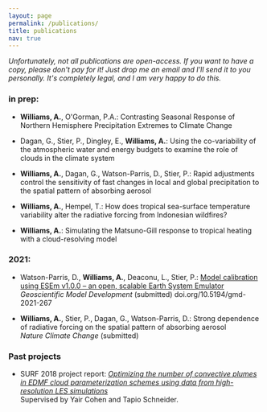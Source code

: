 ```yaml
---
layout: page
permalink: /publications/
title: publications
nav: true
---
```


*Unfortunately, not all publications are open-access. If you want to have a copy, please don't pay for it! Just drop me an email and I'll send it to you personally. It's completely legal, and I am very happy to do this.*

### in prep:  

 - **Williams, A.**, O'Gorman, P.A.: Contrasting Seasonal Response of Northern Hemisphere Precipitation Extremes to Climate Change

 - Dagan, G., Stier, P., Dingley, E., **Williams, A.**: Using the co-variability of the atmospheric water and energy budgets to examine the role of clouds in the climate system

 - **Williams, A.**, Dagan, G., Watson-Parris, D., Stier, P.: Rapid adjustments control the sensitivity of fast changes in local and global precipitation to the spatial pattern of absorbing aerosol
 
 - **Williams, A.**, Hempel, T.: How does tropical sea-surface temperature variability alter the radiative forcing from Indonesian wildfires?

 - **Williams, A.**: Simulating the Matsuno-Gill response to tropical heating with a cloud-resolving model

### 2021:

 - Watson-Parris, D., **Williams, A.**, Deaconu, L., Stier, P.: [Model calibration using ESEm v1.0.0 – an open, scalable Earth System Emulator](https://gmd.copernicus.org/preprints/gmd-2021-267/) \
    *Geoscientific Model Development* (submitted) doi.org/10.5194/gmd-2021-267
    
 - **Williams, A.**, Stier, P., Dagan, G., Watson-Parris, D.: Strong dependence of radiative forcing on the spatial pattern of absorbing aerosol \
    *Nature Climate Change* (submitted) 


### Past projects

 - SURF 2018 project report: [*Optimizing the number of convective plumes in EDMF cloud parameterization schemes using data from high-resolution LES simulations*](https://andrewwilliams3142.github.io/assets/pdf/Optimizing_the_number_of_convective_plumes_in_EDMF_cloud_parameterization_schemes_using_data_from_high_resolution_LES_simulations.pdf) \
   Supervised by Yair Cohen and Tapio Schneider.
